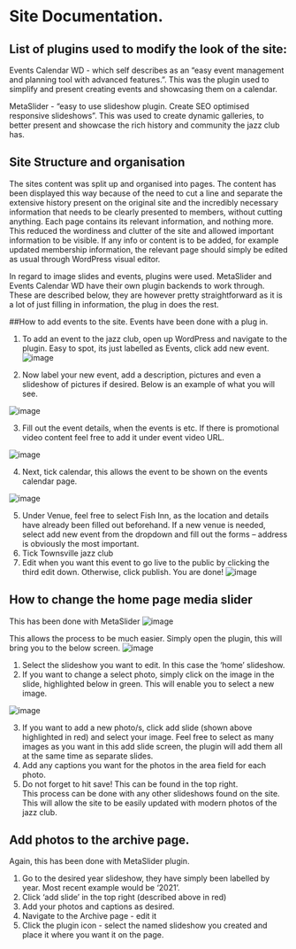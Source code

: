 # Site Documentation.

## List of plugins used to modify the look of the site: 
Events Calendar WD - which self describes as an “easy event management and planning tool with advanced features.”. 
This was the plugin used to simplify and present creating events and showcasing them on a calendar.
  
MetaSlider - “easy to use slideshow plugin. Create SEO optimised responsive slideshows”. 
This was used to create dynamic galleries, to better present and showcase the rich history and community the jazz club has.


## Site Structure and organisation
The sites content was split up and organised into pages. The content has been displayed this way because of the need to cut a line 
and separate the extensive history present on the original site and the incredibly necessary information that needs to be clearly presented to members, 
without cutting anything. Each page contains its relevant information, and nothing more. 
This reduced the wordiness and clutter of the site and allowed important information to be visible.
If any info or content is to be added, for example updated membership information, the relevant page should simply be edited as usual through WordPress visual editor.

In regard to image slides and events, plugins were used. MetaSlider and Events Calendar WD have their own plugin backends to work through. 
These are described below, they are however pretty straightforward as it is a lot of just filling in information, the plug in does the rest. 

##How to add events to the site.
Events have been done with a plug in.
1.	To add an event to the jazz club, open up WordPress and navigate to the plugin. Easy to spot, its just labelled as Events, click add new event.
![image](https://user-images.githubusercontent.com/14228363/118430796-37e84880-b718-11eb-9b76-ba85b43e053c.png)


2.	Now label your new event, add a description, pictures and even a slideshow of pictures if desired. Below is an example of what you will see.
 
 ![image](https://user-images.githubusercontent.com/14228363/118430802-3ae33900-b718-11eb-88e8-cb26ba2f0480.png)

3.	Fill out the event details, when the events is etc. If there is promotional video content feel free to add it under event video URL. 
 
 ![image](https://user-images.githubusercontent.com/14228363/118430806-3d459300-b718-11eb-949b-584010db50f0.png)

4.	Next, tick calendar, this allows the event to be shown on the events calendar page.

![image](https://user-images.githubusercontent.com/14228363/118430810-40408380-b718-11eb-8c06-b8000e92550c.png)

5.	Under Venue, feel free to select Fish Inn, as the location and details have already been filled out beforehand. If a new venue is needed, select add new event from the dropdown and fill out the forms – address is obviously the most important.
6.	Tick Townsville jazz club 
7.	Edit when you want this event to go live to the public by clicking the third edit down. Otherwise, click publish. You are done!
![image](https://user-images.githubusercontent.com/14228363/118430816-43d40a80-b718-11eb-806e-e8ad6facf93c.png)

 


## How to change the home page media slider
This has been done with MetaSlider
![image](https://user-images.githubusercontent.com/14228363/118356369-533c4200-b5b8-11eb-9e27-962757ee0501.png)

This allows the process to be much easier. Simply open the plugin, this will bring you to the below screen.
![image](https://user-images.githubusercontent.com/14228363/118356410-7c5cd280-b5b8-11eb-9855-3ace9dfadffd.png)

1. Select the slideshow you want to edit. In this case the ‘home’ slideshow.
2. If you want to change a select photo, simply click on the image in the slide, highlighted below in green. This will enable you to select a new image.

![image](https://user-images.githubusercontent.com/14228363/118356442-8f6fa280-b5b8-11eb-864c-ba269893f06d.png)

3. If you want to add a new photo/s, click add slide (shown above highlighted in red) and select your image. Feel free to select as many images as you want in this add slide screen, the plugin will add them all at the same time as separate slides.
4. Add any captions you want for the photos in the area field for each photo.
5. Do not forget to hit save! This can be found in the top right.	
This process can be done with any other slideshows found on the site. This will allow the site to be easily updated with modern photos of the jazz club.

## Add photos to the archive page.
Again, this has been done with MetaSlider plugin.
1.	Go to the desired year slideshow, they have simply been labelled by year. Most recent example would be ‘2021’.
2.	Click ‘add slide’ in the top right (described above in red)
3.	Add your photos and captions as desired.
4.	Navigate to the Archive page - edit it
5.	Click the plugin icon - select the named slideshow you created and place it where you want it on the page.







